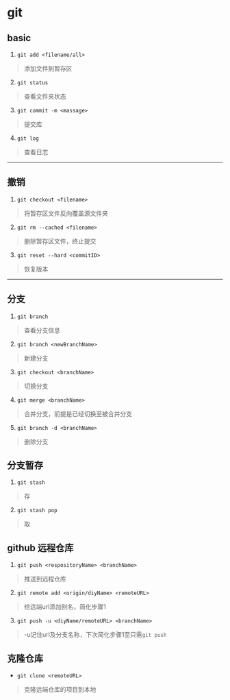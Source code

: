 # git

## basic
1. `git add <filename/all>`
> 添加文件到暂存区
2. `git status `
> 查看文件夹状态
3. `git commit -m <massage>`
> 提交库
4. `git log`
> 查看日志
---
## 撤销
1. `git checkout <filename>`
> 将暂存区文件反向覆盖源文件夹
2. `git rm --cached <filename>`
> 删除暂存区文件，终止提交
3. `git reset --hard <commitID>`
> 恢复版本
---
## 分支
1. `git branch`
> 查看分支信息
2. `git branch <newBranchName>`
> 新建分支
3. `git checkout <branchName>`
> 切换分支
4. `git merge <branchName>`
> 合并分支，前提是已经切换至被合并分支
5. `git branch -d <branchName>` 
> 删除分支
## 分支暂存
1. `git stash`
> 存
2. `git stash pop`
> 取

## github 远程仓库
1. `git push <respositoryName> <branchName>`
> 推送到远程仓库
2. `git remote add <origin/diyName> <remoteURL> ` 
> 给远端url添加别名，简化步骤1
3. `git push -u <diyName/remoteURL> <branchName>`
> -u记住url及分支名称，下次简化步骤1至只需`git push`
## 克隆仓库
- `git clone <remoteURL>`
> 克隆远端仓库的项目到本地